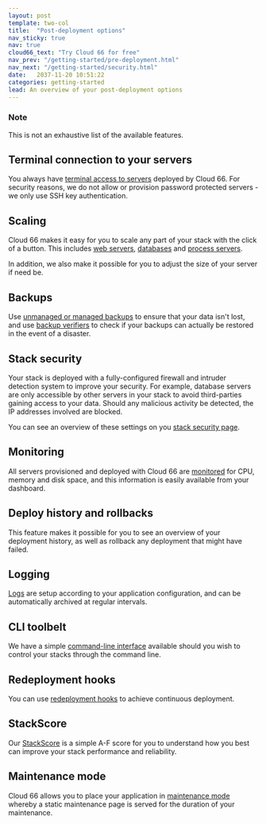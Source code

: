 ```yaml
---
layout: post
template: two-col
title:  "Post-deployment options"
nav_sticky: true
nav: true
cloud66_text: "Try Cloud 66 for free"
nav_prev: "/getting-started/pre-deployment.html"
nav_next: "/getting-started/security.html"
date:   2037-11-20 10:51:22
categories: getting-started
lead: An overview of your post-deployment options
---
```


<div class="notice">
    <h3>Note</h3>
    <p>This is not an exhaustive list of the available features.</p>
</div>

## Terminal connection to your servers
You always have [terminal access to servers](/how-to/shell-to-your-servers.html) deployed by Cloud 66. For security reasons, we do not allow or provision password protected servers - we only use SSH key authentication.

## Scaling
Cloud 66 makes it easy for you to scale any part of your stack with the click of a button. This includes [web servers](/stack-features/horizontal-scaling.html), [databases](/stack-features/database-replication.html) and [process servers](/stack-features/standalone-process-servers.html).

In addition, we also make it possible for you to adjust the size of your server if need be.

## Backups
Use [unmanaged or managed backups](/stack-features/db-backup.html) to ensure that your data isn't lost, and use [backup verifiers](/stack-features/backup-verifiers.html) to check if your backups can actually be restored in the event of a disaster.

## Stack security
Your stack is deployed with a fully-configured firewall and intruder detection system to improve your security. For example, database servers are only accessible by other servers in your stack to avoid third-parties gaining access to your data. Should any malicious activity be detected, the IP addresses involved are blocked.

You can see an overview of these settings on you [stack security page](/stack-features/stack-security.html).

## Monitoring
All servers provisioned and deployed with Cloud 66 are [monitored](/stack-features/server-monitoring.html) for CPU, memory and disk space, and this information is easily available from your dashboard.

## Deploy history and rollbacks
This feature makes it possible for you to see an overview of your deployment history, as well as rollback any deployment that might have failed.

## Logging
[Logs](/stack-features/logging.html) are setup according to your application configuration, and can be automatically archived at regular intervals.

## CLI toolbelt
We have a simple [command-line interface](/cloud66-toolbelt/introduction.html) available should you wish to control your stacks through the command line.

## Redeployment hooks
You can use [redeployment hooks](/stack-features/redeployment-hook.html) to achieve continuous deployment.

## StackScore
Our [StackScore](/stack-features/stackscore.html) is a simple A-F score for you to understand how you best can improve your stack performance and reliability.

## Maintenance mode
Cloud 66 allows you to place your application in [maintenance mode](/stack-features/maintenance-mode.html) whereby a static maintenance page is served for the duration of your maintenance.